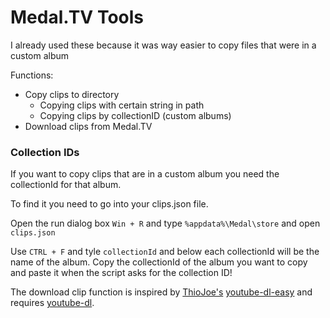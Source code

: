 # Medal.TV Tools

I already used these because it was way easier to copy files that were in a custom album

Functions:

- Copy clips to directory
  - Copying clips with certain string in path
  - Copying clips by collectionID (custom albums)
- Download clips from Medal.TV

### Collection IDs

If you want to copy clips that are in a custom album you need the collectionId for that album.

To find it you need to go into your clips.json file.

Open the run dialog box `Win + R` and type `%appdata%\Medal\store` and open `clips.json`

Use `CTRL + F` and tyle `collectionId` and below each collectionId will be the name of the album. Copy the collectionId of the album you want to copy and paste it when the script asks for the collection ID!

The download clip function is inspired by [ThioJoe's](https://youtube.com/@ThioJoe) [youtube-dl-easy](https://github.com/ThioJoe/youtube-dl-easy) and requires [youtube-dl](https://yt-dl.org/).
